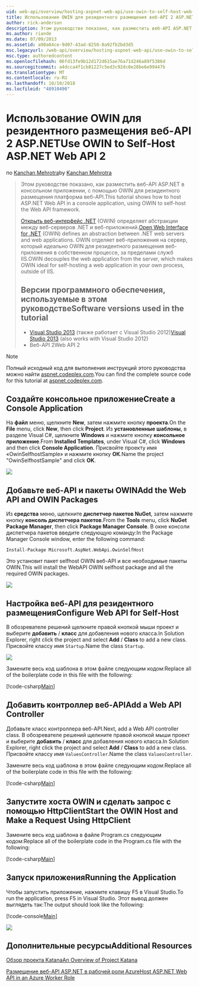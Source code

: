 ```yaml
---
uid: web-api/overview/hosting-aspnet-web-api/use-owin-to-self-host-web-api
title: Использование OWIN для резидентного размещения веб-API 2 ASP.NET | Документация Майкрософт
author: rick-anderson
description: Этом руководстве показано, как разместить веб-API ASP.NET в консольном приложении, с помощью OWIN для резидентного размещения платформа веб-API. Откройте веб-интерфейс для .NET (OWIN) d...
ms.author: riande
ms.date: 07/09/2013
ms.assetid: a90a04ce-9d07-43ad-8250-8a92fb2bd3d5
msc.legacyurl: /web-api/overview/hosting-aspnet-web-api/use-owin-to-self-host-web-api
msc.type: authoredcontent
ms.openlocfilehash: 06fd13fe9b12d172d615ae76a71d246a89f5386d
ms.sourcegitcommit: a4dcca4f1cb81227c5ed3c92dc0e28be6e99447b
ms.translationtype: MT
ms.contentlocale: ru-RU
ms.lasthandoff: 10/10/2018
ms.locfileid: "48910490"
---
```

<a name="use-owin-to-self-host-aspnet-web-api-2"></a><span data-ttu-id="dba09-104">Использование OWIN для резидентного размещения веб-API 2 ASP.NET</span><span class="sxs-lookup"><span data-stu-id="dba09-104">Use OWIN to Self-Host ASP.NET Web API 2</span></span>
====================
<span data-ttu-id="dba09-105">по [Kanchan Mehrotra](https://twitter.com/kanchanmeh)</span><span class="sxs-lookup"><span data-stu-id="dba09-105">by [Kanchan Mehrotra](https://twitter.com/kanchanmeh)</span></span>

> <span data-ttu-id="dba09-106">Этом руководстве показано, как разместить веб-API ASP.NET в консольном приложении, с помощью OWIN для резидентного размещения платформа веб-API.</span><span class="sxs-lookup"><span data-stu-id="dba09-106">This tutorial shows how to host ASP.NET Web API in a console application, using OWIN to self-host the Web API framework.</span></span>
>
> <span data-ttu-id="dba09-107">[Открыть веб-интерфейс .NET](http://owin.org) (OWIN) определяет абстракции между веб-серверов .NET и веб-приложений.</span><span class="sxs-lookup"><span data-stu-id="dba09-107">[Open Web Interface for .NET](http://owin.org) (OWIN) defines an abstraction between .NET web servers and web applications.</span></span> <span data-ttu-id="dba09-108">OWIN отделяет веб-приложения на сервер, который идеально OWIN для резидентного размещения веб-приложения в собственном процессе, за пределами служб IIS.</span><span class="sxs-lookup"><span data-stu-id="dba09-108">OWIN decouples the web application from the server, which makes OWIN ideal for self-hosting a web application in your own process, outside of IIS.</span></span>
>
> ## <a name="software-versions-used-in-the-tutorial"></a><span data-ttu-id="dba09-109">Версии программного обеспечения, используемые в этом руководстве</span><span class="sxs-lookup"><span data-stu-id="dba09-109">Software versions used in the tutorial</span></span>
>
>
> - <span data-ttu-id="dba09-110">[Visual Studio 2013](https://my.visualstudio.com/Downloads?q=visual%20studio%202013) (также работает с Visual Studio 2012)</span><span class="sxs-lookup"><span data-stu-id="dba09-110">[Visual Studio 2013](https://my.visualstudio.com/Downloads?q=visual%20studio%202013) (also works with Visual Studio 2012)</span></span>
> - <span data-ttu-id="dba09-111">Веб-API 2</span><span class="sxs-lookup"><span data-stu-id="dba09-111">Web API 2</span></span>


> [!NOTE]
> <span data-ttu-id="dba09-112">Полный исходный код для выполнения инструкций этого руководства можно найти [aspnet.codeplex.com](https://aspnet.codeplex.com/SourceControl/latest#Samples/WebApi/OwinSelfhostSample/ReadMe.txt).</span><span class="sxs-lookup"><span data-stu-id="dba09-112">You can find the complete source code for this tutorial at [aspnet.codeplex.com](https://aspnet.codeplex.com/SourceControl/latest#Samples/WebApi/OwinSelfhostSample/ReadMe.txt).</span></span>


## <a name="create-a-console-application"></a><span data-ttu-id="dba09-113">Создайте консольное приложение</span><span class="sxs-lookup"><span data-stu-id="dba09-113">Create a Console Application</span></span>

<span data-ttu-id="dba09-114">На **файл** меню, щелкните **New**, затем нажмите кнопку **проекта**.</span><span class="sxs-lookup"><span data-stu-id="dba09-114">On the **File** menu, click **New**, then click **Project**.</span></span> <span data-ttu-id="dba09-115">Из **установленные шаблоны**, в разделе Visual C#, щелкните **Windows** и нажмите кнопку **консольное приложение**.</span><span class="sxs-lookup"><span data-stu-id="dba09-115">From **Installed Templates**, under Visual C#, click **Windows** and then click **Console Application**.</span></span> <span data-ttu-id="dba09-116">Присвойте проекту имя «OwinSelfhostSample» и нажмите кнопку **ОК**.</span><span class="sxs-lookup"><span data-stu-id="dba09-116">Name the project "OwinSelfhostSample" and click **OK**.</span></span>

[![](use-owin-to-self-host-web-api/_static/image2.png)](use-owin-to-self-host-web-api/_static/image1.png)

## <a name="add-the-web-api-and-owin-packages"></a><span data-ttu-id="dba09-117">Добавьте веб-API и пакеты OWIN</span><span class="sxs-lookup"><span data-stu-id="dba09-117">Add the Web API and OWIN Packages</span></span>

<span data-ttu-id="dba09-118">Из **средства** меню, щелкните **диспетчер пакетов NuGet**, затем нажмите кнопку **консоль диспетчера пакетов**.</span><span class="sxs-lookup"><span data-stu-id="dba09-118">From the **Tools** menu, click **NuGet Package Manager**, then click **Package Manager Console**.</span></span> <span data-ttu-id="dba09-119">В окне консоли диспетчера пакетов введите следующую команду:</span><span class="sxs-lookup"><span data-stu-id="dba09-119">In the Package Manager Console window, enter the following command:</span></span>

`Install-Package Microsoft.AspNet.WebApi.OwinSelfHost`

<span data-ttu-id="dba09-120">Это установит пакет selfhost OWIN веб-API и все необходимые пакеты OWIN.</span><span class="sxs-lookup"><span data-stu-id="dba09-120">This will install the WebAPI OWIN selfhost package and all the required OWIN packages.</span></span>

[![](use-owin-to-self-host-web-api/_static/image4.png)](use-owin-to-self-host-web-api/_static/image3.png)

## <a name="configure-web-api-for-self-host"></a><span data-ttu-id="dba09-121">Настройка веб-API для резидентного размещения</span><span class="sxs-lookup"><span data-stu-id="dba09-121">Configure Web API for Self-Host</span></span>

<span data-ttu-id="dba09-122">В обозревателе решений щелкните правой кнопкой мыши проект и выберите **добавить** / **класс** для добавления нового класса.</span><span class="sxs-lookup"><span data-stu-id="dba09-122">In Solution Explorer, right click the project and select **Add** / **Class** to add a new class.</span></span> <span data-ttu-id="dba09-123">Присвойте классу имя `Startup`.</span><span class="sxs-lookup"><span data-stu-id="dba09-123">Name the class `Startup`.</span></span>

![](use-owin-to-self-host-web-api/_static/image5.png)

<span data-ttu-id="dba09-124">Замените весь код шаблона в этом файле следующим кодом:</span><span class="sxs-lookup"><span data-stu-id="dba09-124">Replace all of the boilerplate code in this file with the following:</span></span>

[!code-csharp[Main](use-owin-to-self-host-web-api/samples/sample1.cs)]

## <a name="add-a-web-api-controller"></a><span data-ttu-id="dba09-125">Добавить контроллер веб-API</span><span class="sxs-lookup"><span data-stu-id="dba09-125">Add a Web API Controller</span></span>

<span data-ttu-id="dba09-126">Добавьте класс контроллера веб-API.</span><span class="sxs-lookup"><span data-stu-id="dba09-126">Next, add a Web API controller class.</span></span> <span data-ttu-id="dba09-127">В обозревателе решений щелкните правой кнопкой мыши проект и выберите **добавить** / **класс** для добавления нового класса.</span><span class="sxs-lookup"><span data-stu-id="dba09-127">In Solution Explorer, right click the project and select **Add** / **Class** to add a new class.</span></span> <span data-ttu-id="dba09-128">Присвойте классу имя `ValuesController`.</span><span class="sxs-lookup"><span data-stu-id="dba09-128">Name the class `ValuesController`.</span></span>

<span data-ttu-id="dba09-129">Замените весь код шаблона в этом файле следующим кодом:</span><span class="sxs-lookup"><span data-stu-id="dba09-129">Replace all of the boilerplate code in this file with the following:</span></span>

[!code-csharp[Main](use-owin-to-self-host-web-api/samples/sample2.cs)]

## <a name="start-the-owin-host-and-make-a-request-using-httpclient"></a><span data-ttu-id="dba09-130">Запустите хоста OWIN и сделать запрос с помощью HttpClient</span><span class="sxs-lookup"><span data-stu-id="dba09-130">Start the OWIN Host and Make a Request Using HttpClient</span></span>

<span data-ttu-id="dba09-131">Замените весь код шаблона в файле Program.cs следующим кодом:</span><span class="sxs-lookup"><span data-stu-id="dba09-131">Replace all of the boilerplate code in the Program.cs file with the following:</span></span>

[!code-csharp[Main](use-owin-to-self-host-web-api/samples/sample3.cs)]

## <a name="running-the-application"></a><span data-ttu-id="dba09-132">Запуск приложения</span><span class="sxs-lookup"><span data-stu-id="dba09-132">Running the Application</span></span>

<span data-ttu-id="dba09-133">Чтобы запустить приложение, нажмите клавишу F5 в Visual Studio.</span><span class="sxs-lookup"><span data-stu-id="dba09-133">To run the application, press F5 in Visual Studio.</span></span> <span data-ttu-id="dba09-134">Этот вывод должен выглядеть так:</span><span class="sxs-lookup"><span data-stu-id="dba09-134">The output should look like the following:</span></span>

[!code-console[Main](use-owin-to-self-host-web-api/samples/sample4.cmd)]

![](use-owin-to-self-host-web-api/_static/image6.png)

## <a name="additional-resources"></a><span data-ttu-id="dba09-135">Дополнительные ресурсы</span><span class="sxs-lookup"><span data-stu-id="dba09-135">Additional Resources</span></span>

[<span data-ttu-id="dba09-136">Обзор проекта Katana</span><span class="sxs-lookup"><span data-stu-id="dba09-136">An Overview of Project Katana</span></span>](../../../aspnet/overview/owin-and-katana/an-overview-of-project-katana.md)

[<span data-ttu-id="dba09-137">Размещение веб-API ASP.NET в рабочей роли Azure</span><span class="sxs-lookup"><span data-stu-id="dba09-137">Host ASP.NET Web API in an Azure Worker Role</span></span>](host-aspnet-web-api-in-an-azure-worker-role.md)
